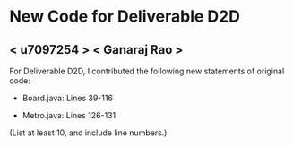 # New Code for Deliverable D2D

## < u7097254 > < Ganaraj Rao >

For Deliverable D2D, I contributed the following new statements of original code:

- Board.java: Lines 39-116

- Metro.java: Lines 126-131

(List at least 10, and include line numbers.)
